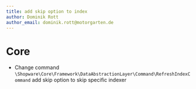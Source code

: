 ```yaml
---
title: add skip option to index
author: Dominik Rott
author_email: dominik.rott@motorgarten.de
---
```


# Core

* Change command `\Shopware\Core\Framework\DataAbstractionLayer\Command\RefreshIndexCommand` add skip option to skip specific indexer
